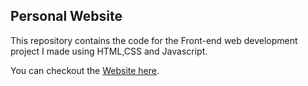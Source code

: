 ## Personal Website

This repository contains the code for the Front-end web development project I made using HTML,CSS and Javascript.

You can checkout the [Website here](https://anandks07.github.io/personalwebsite/).

